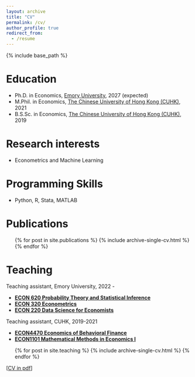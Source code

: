 ```yaml
---
layout: archive
title: "CV"
permalink: /cv/
author_profile: true
redirect_from:
  - /resume
---
```


{% include base_path %}

Education
======
* Ph.D. in Economics, [Emory University](https://economics.emory.edu/), 2027 (expected) 
* M.Phil. in Economics, [The Chinese University of Hong Kong (CUHK)](http://www.econ.cuhk.edu.hk/), 2021
* B.S.Sc. in Economics, [The Chinese University of Hong Kong (CUHK)](http://www.econ.cuhk.edu.hk/), 2019

Research interests
======
* Econometrics and Machine Learning

<!-- Work experience
======
* Research Assistant for [Prof. Zhentao Shi](http://zhentaoshi.github.io/), Sept 2017 - Jul 2021
* Summer Intern at Banking Supervision Department, The Hong Kong Monetary Authority, Jun 2018 - Aug 2018 -->
  
Programming Skills
======
* Python, R, Stata, MATLAB 

Publications
======
  <ul>{% for post in site.publications %}
    {% include archive-single-cv.html %}
  {% endfor %}</ul>
  
<!-- Talks
======
  <ul>{% for post in site.talks %}
    {% include archive-single-talk-cv.html %}
  {% endfor %}</ul> -->
  
Teaching 
======
Teaching assistant, Emory University, 2022 - 
 * <b><u> ECON 620 Probability Theory and Statistical Inference</u> </b> <br>
 * <b><u> ECON 320 Econometrics </u></b>
 * <b><u> ECON 220 Data Science for Economists </u></b>
 
Teaching assistant, CUHK, 2019-2021
 * <b><u> ECON4470 Economics of Behavioral Finance</u> </b> <br>
 * <b><u> ECON1101 Mathematical Methods in Economics I </u></b>
<ul>{% for post in site.teaching %}
        {% include archive-single-cv.html %}
      {% endfor %}  </ul>



  
  
[[CV in pdf](/files/CV.pdf)]

<!-- Service and leadership
======
* Currently signed in to 43 different slack teams -->
